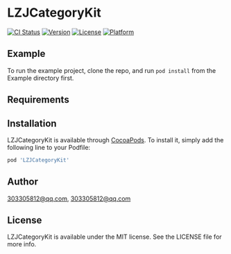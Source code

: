 # LZJCategoryKit

[![CI Status](https://img.shields.io/travis/303305812@qq.com/LZJCategoryKit.svg?style=flat)](https://travis-ci.org/303305812@qq.com/LZJCategoryKit)
[![Version](https://img.shields.io/cocoapods/v/LZJCategoryKit.svg?style=flat)](https://cocoapods.org/pods/LZJCategoryKit)
[![License](https://img.shields.io/cocoapods/l/LZJCategoryKit.svg?style=flat)](https://cocoapods.org/pods/LZJCategoryKit)
[![Platform](https://img.shields.io/cocoapods/p/LZJCategoryKit.svg?style=flat)](https://cocoapods.org/pods/LZJCategoryKit)

## Example

To run the example project, clone the repo, and run `pod install` from the Example directory first.

## Requirements

## Installation

LZJCategoryKit is available through [CocoaPods](https://cocoapods.org). To install
it, simply add the following line to your Podfile:

```ruby
pod 'LZJCategoryKit'
```

## Author

303305812@qq.com, 303305812@qq.com

## License

LZJCategoryKit is available under the MIT license. See the LICENSE file for more info.
